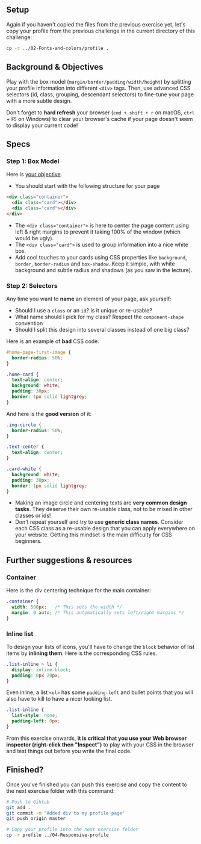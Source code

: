 ## Setup

Again if you haven't copied the files from the previous exercise yet, let's copy your profile from the previous challenge in the current directory of this challenge:

```bash
cp -r ../02-Fonts-and-colors/profile .
```

## Background & Objectives

Play with the box model (`margin/border/padding/width/height`) by splitting your profile information into different `<div>` tags. Then, use advanced CSS selectors (id, class, grouping, descendant selectors) to fine-tune your page with a more subtle design.

Don't forget to **hard refresh** your browser (`cmd + shift + r` on macOS, `ctrl` + `F5` on Windows) to clear your browser's cache if your page doesn't seem to display your current code!

## Specs

### Step 1: Box Model

Here is [your objective](https://lewagon.github.io/html-css-challenges/03-box-model-and-selectors/).

- You should start with the following structure for your page

```html
<div class="container">
  <div class="card"></div>
  <div class="card"></div>
</div>
```

- The `<div class="container">` is here to center the page content using left & right margins to prevent it taking 100% of the window (which would be ugly).
- The `<div class="card">` is used to group information into a nice white box.
- Add cool touches to your cards using CSS properties like `background`, `border`, `border-radius` and `box-shadow`. Keep it simple, with white background and subtle radius and shadows (as you saw in the lecture).

### Step 2: Selectors

Any time you want to **name** an element of your page, ask yourself:
- Should I use a `class` or an `id`? Is it unique or re-usable?
- What name should I pick for my class? Respect the `component-shape` convention
- Should I split this design into several classes instead of one big class?

Here is an example of **bad** CSS code:

```css
#home-page-first-image {
  border-radius: 50%;
}

.home-card {
  text-align: center;
  background: white;
  padding: 30px;
  border: 1px solid lightgrey;
}
```

And here is the **good version** of it:

```css
.img-circle {
  border-radius: 50%;
}

.text-center {
  text-align: center;
}

.card-white {
  background: white;
  padding: 30px;
  border: 1px solid lightgrey;
}
```

- Making an image circle and centering texts are **very common design tasks**. They deserve their own re-usable class, not to be mixed in other classes or ids!
- Don't repeat yourself and try to use **generic class names**. Consider each CSS class as a re-usable design that you can apply everywhere on your website. Getting this mindset is the main difficulty for CSS beginners.

## Further suggestions & resources

### Container

Here is the div centering technique for the main container:

```css
.container {
  width: 500px;   /* This sets the width */
  margin: 0 auto; /* This automatically sets left/right margins */
}
```

### Inline list

To design your lists of icons, you'll have to change the `block` behavior of list items by **inlining them**. Here is the corresponding CSS rules.

```css
.list-inline > li {
  display: inline-block;
  padding: 0px 20px;
}
```

Even inline, a list `<ul>` has some `padding-left` and bullet points that you will also have to kill to have a nicer looking list.

```css
.list-inline {
  list-style: none;
  padding-left: 0px;
}
```

From this exercise onwards, **it is critical that you use your Web browser inspector (right-click then "Inspect")** to play with your CSS in the browser and test things out before you write the final code.

## Finished?

Once you've finished you can push this exercise and copy the content to the next exercise folder with this command:

```bash
# Push to Gihtub
git add .
git commit -m "Added div to my profile page"
git push origin master

# Copy your profile into the next exercise folder
cp -r profile ../04-Responsive-profile
```
